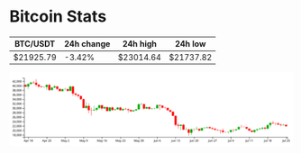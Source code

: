 # Bitcoin Stats

BTC/USDT|24h change|24h high|24h low|
|---|---|---|---|
|$21925.79|-3.42%|$23014.64|$21737.82|

<img src="./chart.svg">
